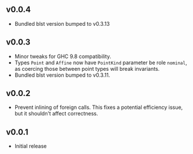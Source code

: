 <!--
   - SPDX-FileCopyrightText: 2022 Serokell <https://serokell.io>
   - SPDX-License-Identifier: MPL-2.0
   -->

## v0.0.4

* Bundled blst version bumped to v0.3.13

## v0.0.3

* Minor tweaks for GHC 9.8 compatibility.
* Types `Point` and `Affine` now have `PointKind` parameter be role `nominal`, as coercing those between point types will break invariants.
* Bundled blst version bumped to v0.3.11.

## v0.0.2

* Prevent inlining of foreign calls. This fixes a potential efficiency issue,
  but it shouldn't affect correctness.

## v0.0.1

* Initial release
